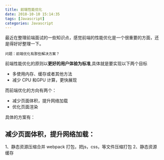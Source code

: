 ```yaml
---
title: 前端性能优化
date: 2018-10-10 15:14:35
tags: [Javascript]
categories: Javascript
---
```


最近在整理前端面试的一些知识点，感觉前端的性能优化是一个很重要的方面，还是得好好整理一下。

```
问题：前端优化有那些解决方案？
```

前端性能优化的原则以<b>更好的用户体验为标准</b>,具体就是要实现以下两个目标

- 多使用内存、缓存或者其他方法
- 减少 CPU 和GPU 计算，更快展现

而前端优化的方向有两个：

- 减少页面体积，提升网络加载
- 优化页面渲染


具体的方案有：

## 减少页面体积，提升网络加载：

1、静态资源压缩合并
    webpack 打包，把js，css，等文件压缩打包
2、静态资源缓存
